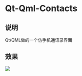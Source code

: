 # Qt-Qml-Contacts
## 说明

Qt/QML做的一个仿手机通讯录界面


## 效果

![](https://github.com/licoba/Qt-Qml-Contacts/blob/master/demo.gif)

